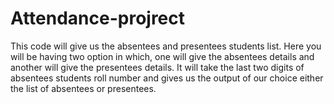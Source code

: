 # Attendance-projrect
This code will give us the absentees and presentees students list. Here you will be having two option in which, one will give the absentees details and another will give the presentees details. It will take the last two digits of absentees students roll number and gives us the output of our choice either the list of absentees or presentees. 
